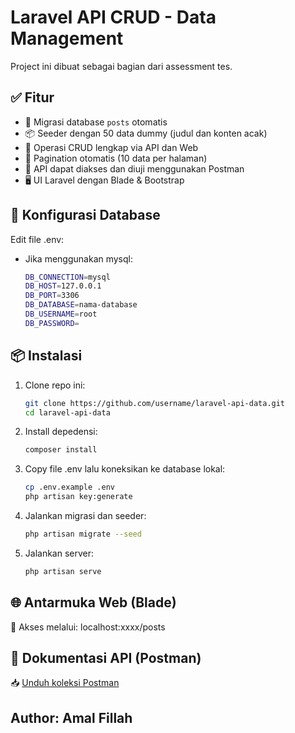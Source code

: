 # Laravel API CRUD - Data Management

Project ini dibuat sebagai bagian dari assessment tes.

## ✅ Fitur
- 🔧 Migrasi database `posts` otomatis
- 📦 Seeder dengan 50 data dummy (judul dan konten acak)
- 🔄 Operasi CRUD lengkap via API dan Web
- 📄 Pagination otomatis (10 data per halaman)
- 🧪 API dapat diakses dan diuji menggunakan Postman
- 🖥️ UI Laravel dengan Blade & Bootstrap

## 📂 Konfigurasi Database

Edit file .env:

- Jika menggunakan mysql:
   ```bash
   DB_CONNECTION=mysql
   DB_HOST=127.0.0.1
   DB_PORT=3306
   DB_DATABASE=nama-database
   DB_USERNAME=root
   DB_PASSWORD=

## 📦 Instalasi

1. Clone repo ini:
   ```bash
   git clone https://github.com/username/laravel-api-data.git
   cd laravel-api-data
2. Install depedensi:
   ```bash
   composer install
3. Copy file .env lalu koneksikan ke database lokal:
   ```bash
   cp .env.example .env
   php artisan key:generate
4. Jalankan migrasi dan seeder:
   ```bash
   php artisan migrate --seed
5. Jalankan server:
   ```bash
   php artisan serve

## 🌐 Antarmuka Web (Blade)
📍 Akses melalui: localhost:xxxx/posts

## 🧪 Dokumentasi API (Postman)
📥 [Unduh koleksi Postman](./API.postman_collection.json)

## Author: Amal Fillah
